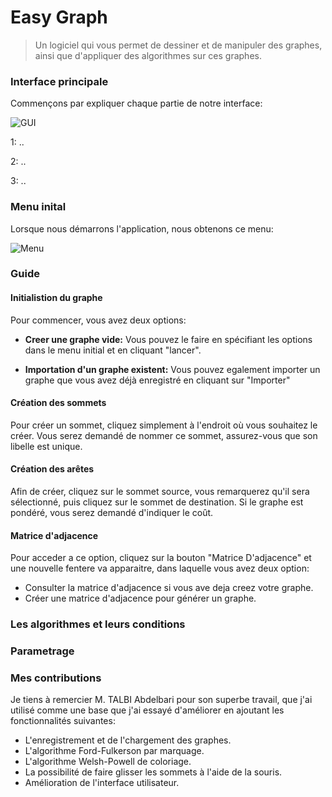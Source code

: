 # Easy Graph

> Un logiciel qui vous permet de dessiner et de manipuler des graphes, ainsi que d'appliquer des algorithmes sur ces graphes.

### Interface principale

Commençons par expliquer chaque partie de notre interface:

![GUI](https://via.placeholder.com/500)

1: ..

2: ..

3: ..

### Menu inital

Lorsque nous démarrons l'application, nous obtenons ce menu:

![Menu](https://via.placeholder.com/300)

### Guide

#### Initialistion du graphe

Pour commencer, vous avez deux options:

- **Creer une graphe vide:** Vous pouvez le faire en spécifiant les options dans le menu initial et en cliquant "lancer".

- **Importation d'un graphe existent:** Vous pouvez egalement importer un graphe que vous avez déjà enregistré en cliquant sur "Importer"

#### Création des sommets

Pour créer un sommet, cliquez simplement à l'endroit où vous souhaitez le créer. Vous serez demandé de nommer ce sommet, assurez-vous que son libelle est unique.

#### Création des arêtes

Afin de créer, cliquez sur le sommet source, vous remarquerez qu'il sera sélectionné, puis cliquez sur le sommet de destination. Si le graphe est pondéré, vous serez demandé d'indiquer le coût.

#### Matrice d'adjacence

Pour acceder a ce option, cliquez sur la bouton "Matrice D'adjacence" et une nouvelle fentere va apparaitre, dans laquelle vous avez deux option:

- Consulter la matrice d'adjacence si vous ave deja creez votre graphe.
- Créer une matrice d'adjacence pour générer un graphe.

### Les algorithmes et leurs conditions

### Parametrage

### Mes contributions

Je tiens à remercier M. TALBI Abdelbari pour son superbe travail, que j'ai utilisé comme une base que j'ai essayé d'améliorer en ajoutant les fonctionnalités suivantes:

- L'enregistrement et de l'chargement des graphes.
- L'algorithme Ford-Fulkerson par marquage.
- L'algorithme Welsh-Powell de coloriage.
- La possibilité de faire glisser les sommets à l'aide de la souris.
- Amélioration de l'interface utilisateur.
